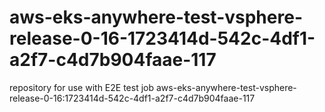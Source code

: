 # aws-eks-anywhere-test-vsphere-release-0-16-1723414d-542c-4df1-a2f7-c4d7b904faae-117
repository for use with E2E test job aws-eks-anywhere-test-vsphere-release-0-16:1723414d-542c-4df1-a2f7-c4d7b904faae-117

